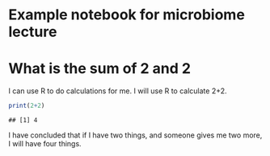 Example notebook for microbiome lecture
================

# What is the sum of 2 and 2

I can use R to do calculations for me. I will use R to calculate 2+2.

``` r
print(2+2)
```

    ## [1] 4

I have concluded that if I have two things, and someone gives me two
more, I will have four things.
